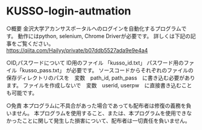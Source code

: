# KUSSO-login-autmation

○概要
金沢大学アカンサスポータルへのログインを自動化するプログラムです。
動作にはpython, selenium, Chrome Driverが必要です。 
詳しくは下記の記事をご覧ください。
https://qiita.com/Hailyy/private/b07ddb5527ada9e9e4a4

○ID,パスワードについて
ID用のファイル 「kusso_id.txt」
パスワード用のファイル「kusso_pass.txt」
が必要です。
ソースコードからそれぞれのファイルの保存ディレクトリのパスを　変数　path_id, path_pass　に書き込む必要があります。
ファイルを作成しないで　変数　userid, userpw　に直接書き込むことも可能です。

○免責
本プログラムに不具合があった場合であっても配布者は修復の義務を負いません。
本プログラムを使用すること、または、本プログラムを使用できなかったことに関して発生した損害について、配布者は一切責任を負いません。
